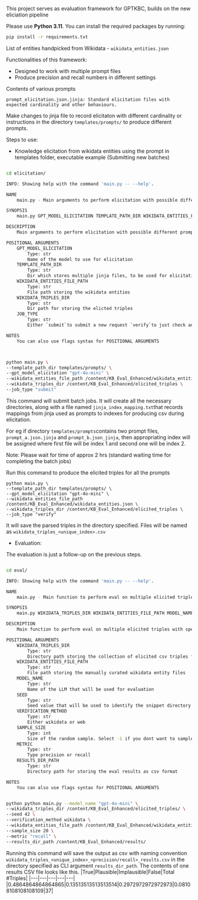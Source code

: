 This project serves as evaluation framework for GPTKBC, builds on the new eliciation pipeline

Please use **Python 3.11**. You can install the required packages by running:

```bash
pip install -r requirements.txt
```

List of entities handpicked from Wikidata - ```wikidata_entities.json```

Functionalities of this framework:
- Designed to work with multiple prompt files
- Produce precision and recall numbers in different settings


Contents of various prompts
```
prompt_elicitation.json.jinja: Standard elicitation files with expected cardinality and other behaviours.

```

Make changes to jinja file to record elicitaton with different cardinality or instructions in the directory ```templates/prompts/``` to produce different prompts.


Steps to use:
- Knowledge elicitation from wikidata entities using the prompt in templates folder, executable example (Submitting new batches)

```bash

cd elicitation/

INFO: Showing help with the command 'main.py -- --help'.

NAME
    main.py - Main arguments to perform elicitation with possible different prompts

SYNOPSIS
    main.py GPT_MODEL_ELICITATION TEMPLATE_PATH_DIR WIKIDATA_ENTITIES_FILE_PATH WIKIDATA_TRIPLES_DIR JOB_TYPE

DESCRIPTION
    Main arguments to perform elicitation with possible different prompts

POSITIONAL ARGUMENTS
    GPT_MODEL_ELICITATION
        Type: str
        Name of the model to use for elicitation
    TEMPLATE_PATH_DIR
        Type: str
        Dir which stores multiple jinja files, to be used for elicitation, one batch request per prompt file
    WIKIDATA_ENTITIES_FILE_PATH
        Type: str
        File path storing the wikidata entities
    WIKIDATA_TRIPLES_DIR
        Type: str
        Dir path for storing the elicted triples
    JOB_TYPE
        Type: str
        Either `submit`to submit a new request `verify`to just check and process the status of already submitted batches (default)

NOTES
    You can also use flags syntax for POSITIONAL ARGUMENTS



python main.py \
--template_path_dir templates/prompts/ \
--gpt_model_elicitation "gpt-4o-mini" \
--wikidata_entities_file_path /content/KB_Eval_Enhanced/wikidata_entities.json \
--wikidata_triples_dir /content/KB_Eval_Enhanced/elicited_triples \
--job_type "submit"

```

This command will submit batch jobs. It will create all the necessary directories, along with a file named ```jinja_index_mapping.txt```that records mappings from jinja used as prompts to indexes for producing csv during elicitation. 

For eg if directory ```templates/prompts```contains two prompt files, ```prompt_a.json.jinja``` and ```prompt_b.json_jinja```, then appropriating index will be assigned where first file will be index 1 and second one will be index 2.

Note: Please wait for time of approx 2 hrs (standard waiting time for completing the batch jobs)

Run this command to produce the elicited triples for all the prompts 
````
python main.py \
--template_path_dir templates/prompts/ \
--gpt_model_elicitation "gpt-4o-mini" \
--wikidata_entities_file_path /content/KB_Eval_Enhanced/wikidata_entities.json \
--wikidata_triples_dir /content/KB_Eval_Enhanced/elicited_triples \
--job_type "verify"

````

It will save the parsed triples in the directory specified. Files will be named as ```wikidata_triples_<unique_index>.csv```



- Evaluation: 

The evaluation is just a follow-up on the previous steps.

```bash

cd eval/

INFO: Showing help with the command 'main.py -- --help'.

NAME
    main.py - Main function to perform eval on multiple elicited triples with specified parameters

SYNOPSIS
    main.py WIKIDATA_TRIPLES_DIR WIKIDATA_ENTITIES_FILE_PATH MODEL_NAME SEED VERIFICATION_METHOD SAMPLE_SIZE METRIC RESULTS_DIR_PATH

DESCRIPTION
    Main function to perform eval on multiple elicited triples with specified parameters

POSITIONAL ARGUMENTS
    WIKIDATA_TRIPLES_DIR
        Type: str
        Directory path storing the collection of elicited csv triples files
    WIKIDATA_ENTITIES_FILE_PATH
        Type: str
        File path storing the manually curated wikidata entity files
    MODEL_NAME
        Type: str
        Name of the LLM that will be used for evaluation
    SEED
        Type: str
        Seed value that will be used to identify the snippet directory for storing web instances
    VERIFICATION_METHOD
        Type: str
        Either wikidata or web
    SAMPLE_SIZE
        Type: int
        Size of the random sample. Select -1 if you dont want to sample
    METRIC
        Type: str
        Type precision or recall
    RESULTS_DIR_PATH
        Type: str
        Directory path for storing the eval results as csv format

NOTES
    You can also use flags syntax for POSITIONAL ARGUMENTS


python python main.py --model_name "gpt-4o-mini" \
--wikidata_triples_dir /content/KB_Eval_Enhanced/elicited_triples/ \
--seed 42 \
--verification_method wikidata \
--wikidata_entities_file_path /content/KB_Eval_Enhanced/wikidata_entities.json \
--sample_size 20 \
--metric "recall" \
--results_dir_path /content/KB_Eval_Enhanced/results/

```

Running this command will save the output as csv with naming convention ``` wikidata_triples_<unique_index>_<precision/recall>_results.csv``` in the directory specified as CLI argument ```results_dir_path```. The contents of one results CSV file looks like this.
|True|Plausible|Implausible|False|Total \#Triples|
|---|---|---|---|---|
|0\.4864864864864865|0\.13513513513513514|0\.2972972972972973|0\.08108108108108109|37|
